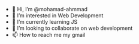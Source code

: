 - 👋 Hi, I’m @mohamad-ahmmad
- 👀 I’m interested in Web Development
- 🌱 I’m currently learning JS
- 💞️ I’m looking to collaborate on web development 
- 📫 How to reach me my gmail

<!---
mohamad-ahmmad/mohamad-ahmmad is a ✨ special ✨ repository because its `README.md` (this file) appears on your GitHub profile.
You can click the Preview link to take a look at your changes.
--->
